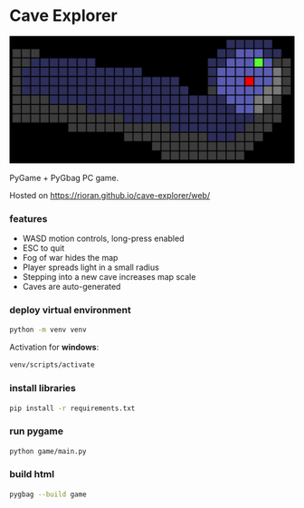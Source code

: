 # Cave Explorer

![Game Screenshot](static/game-shot.png)

PyGame + PyGbag PC game.

Hosted on https://rioran.github.io/cave-explorer/web/

### features

- WASD motion controls, long-press enabled
- ESC to quit
- Fog of war hides the map
- Player spreads light in a small radius
- Stepping into a new cave increases map scale
- Caves are auto-generated

### deploy virtual environment

```bash
python -m venv venv
```

Activation for **windows**:

```bash
venv/scripts/activate
```

### install libraries

```bash
pip install -r requirements.txt
```

### run pygame

```bash
python game/main.py
```

### build html

```bash
pygbag --build game
```
